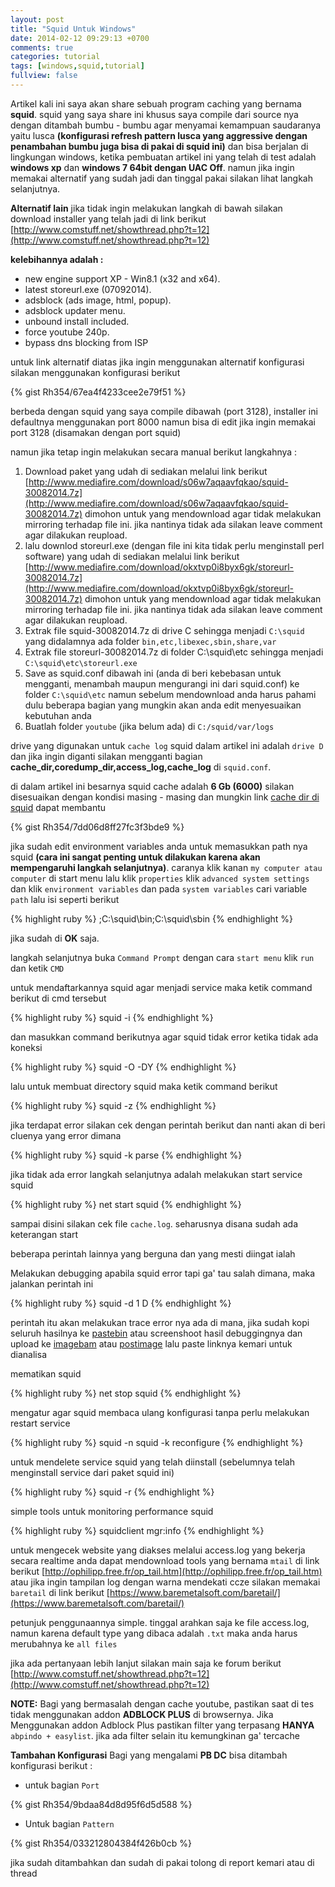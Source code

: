 ```yaml
---
layout: post
title: "Squid Untuk Windows"
date: 2014-02-12 09:29:13 +0700
comments: true
categories: tutorial
tags: [windows,squid,tutorial]
fullview: false
---
```

Artikel kali ini saya akan share sebuah program caching yang bernama **squid**. squid yang saya share ini khusus saya compile dari source nya dengan ditambah bumbu - bumbu agar menyamai kemampuan saudaranya yaitu lusca **(konfigurasi refresh pattern lusca yang aggressive dengan penambahan bumbu juga bisa di pakai di squid ini)** dan bisa berjalan di lingkungan windows, ketika pembuatan artikel ini yang telah di test adalah **windows xp** dan **windows 7 64bit dengan UAC Off**. namun jika ingin memakai alternatif yang sudah jadi dan tinggal pakai silakan lihat langkah selanjutnya.

**Alternatif lain** jika tidak ingin melakukan langkah di bawah silakan download installer yang telah jadi di link berikut [http://www.comstuff.net/showthread.php?t=12](http://www.comstuff.net/showthread.php?t=12)

**kelebihannya adalah :** 

- new engine support XP - Win8.1 (x32 and x64).
- latest storeurl.exe (07092014).
- adsblock (ads image, html, popup).
- adsblock updater menu.
- unbound install included.
- force youtube 240p.
- bypass dns blocking from ISP

untuk link alternatif diatas jika ingin menggunakan alternatif konfigurasi silakan menggunakan konfigurasi berikut

{% gist Rh354/67ea4f4233cee2e79f51 %}

berbeda dengan squid yang saya compile dibawah (port 3128), installer ini defaultnya menggunakan port 8000 namun bisa di edit jika ingin memakai port 3128 (disamakan dengan port squid)

namun jika tetap ingin melakukan secara manual berikut langkahnya :

1. Download paket yang udah di sediakan melalui link berikut [http://www.mediafire.com/download/s06w7aqaavfqkao/squid-30082014.7z](http://www.mediafire.com/download/s06w7aqaavfqkao/squid-30082014.7z) dimohon untuk yang mendownload agar tidak melakukan mirroring terhadap file ini. jika nantinya tidak ada silakan leave comment agar dilakukan reupload.
2. lalu downlod storeurl.exe (dengan file ini kita tidak perlu menginstall perl software) yang udah di sediakan melalui link berikut [http://www.mediafire.com/download/okxtvp0i8byx6gk/storeurl-30082014.7z](http://www.mediafire.com/download/okxtvp0i8byx6gk/storeurl-30082014.7z) dimohon untuk yang mendownload agar tidak melakukan mirroring terhadap file ini. jika nantinya tidak ada silakan leave comment agar dilakukan reupload.
3. Extrak file squid-30082014.7z di drive C sehingga menjadi `C:\squid` yang didalamnya ada folder `bin,etc,libexec,sbin,share,var`
4. Extrak file storeurl-30082014.7z di folder C:\squid\etc sehingga menjadi `C:\squid\etc\storeurl.exe`
5. Save as squid.conf dibawah ini (anda di beri kebebasan untuk mengganti, menambah maupun mengurangi ini dari squid.conf) ke folder `C:\squid\etc` namun sebelum mendownload anda harus pahami dulu beberapa bagian yang mungkin akan anda edit menyesuaikan kebutuhan anda
6. Buatlah folder `youtube` (jika belum ada) di `C:/squid/var/logs`

drive yang digunakan untuk `cache log` squid dalam artikel ini adalah `drive D` dan jika ingin diganti silakan mengganti bagian **cache_dir,coredump_dir,access_log,cache_log** di `squid.conf`.

di dalam artikel ini besarnya squid cache adalah **6 Gb (6000)** silakan disesuaikan dengan kondisi masing - masing dan mungkin link [cache dir di squid](/cache-dir-di-squid) dapat membantu

{% gist Rh354/7dd06d8ff27fc3f3bde9 %}

jika sudah edit environment variables anda untuk memasukkan path nya squid **(cara ini sangat penting untuk dilakukan karena akan mempengaruhi langkah selanjutnya)**. caranya klik kanan `my computer atau computer` di start menu lalu klik `properties` klik `advanced system settings` dan klik `environment variables` dan pada `system variables` cari variable `path` lalu isi seperti berikut

{% highlight ruby %}
;C:\squid\bin;C:\squid\sbin
{% endhighlight %}

jika sudah di **OK** saja.

langkah selanjutnya buka `Command Prompt` dengan cara `start menu` klik `run` dan ketik `CMD`

untuk mendaftarkannya squid agar menjadi service maka ketik command berikut di cmd tersebut

{% highlight ruby %}
squid -i
{% endhighlight %}

dan masukkan command berikutnya agar squid tidak error ketika tidak ada koneksi

{% highlight ruby %}
squid -O -DY
{% endhighlight %}

lalu untuk membuat directory squid maka ketik command berikut

{% highlight ruby %}
squid -z
{% endhighlight %}

jika terdapat error silakan cek dengan perintah berikut dan nanti akan di beri cluenya yang error dimana

{% highlight ruby %}
squid -k parse
{% endhighlight %}

jika tidak ada error langkah selanjutnya adalah melakukan start service squid

{% highlight ruby %}
net start squid
{% endhighlight %}

sampai disini silakan cek file `cache.log`. seharusnya disana sudah ada keterangan start

beberapa perintah lainnya yang berguna dan yang mesti diingat ialah

Melakukan debugging apabila squid error tapi ga' tau salah dimana, maka jalankan perintah ini

{% highlight ruby %}
squid -d 1 D
{% endhighlight %}

perintah itu akan melakukan trace error nya ada di mana, jika sudah kopi seluruh hasilnya ke [pastebin](http://pastebin.com/) atau screenshoot hasil debuggingnya dan upload ke [imagebam](http://www.imagebam.com/) atau [postimage](http://postimage.org/) lalu paste linknya kemari untuk dianalisa

mematikan squid

{% highlight ruby %}
net stop squid
{% endhighlight %}

mengatur agar squid membaca ulang konfigurasi tanpa perlu melakukan restart service

{% highlight ruby %}
squid -n squid -k reconfigure
{% endhighlight %}

untuk mendelete service squid yang telah diinstall (sebelumnya telah menginstall service dari paket squid ini)

{% highlight ruby %}
squid -r
{% endhighlight %}

simple tools untuk monitoring performance squid

{% highlight ruby %}
squidclient mgr:info
{% endhighlight %}

untuk mengecek website yang diakses melalui access.log yang bekerja secara realtime anda dapat mendownload tools yang bernama `mtail` di link berikut [http://ophilipp.free.fr/op_tail.htm](http://ophilipp.free.fr/op_tail.htm) atau jika ingin tampilan log dengan warna mendekati ccze silakan memakai `baretail` di link berikut [https://www.baremetalsoft.com/baretail/](https://www.baremetalsoft.com/baretail/) 

petunjuk penggunaannya simple. tinggal arahkan saja ke file access.log, namun karena default type yang dibaca adalah `.txt` maka anda harus merubahnya ke `all files`

jika ada pertanyaan lebih lanjut silakan main saja ke forum berikut [http://www.comstuff.net/showthread.php?t=12](http://www.comstuff.net/showthread.php?t=12)

**NOTE:** 
Bagi yang bermasalah dengan cache youtube, pastikan saat di tes tidak menggunakan addon **ADBLOCK PLUS** di browsernya.
Jika Menggunakan addon Adblock Plus pastikan filter yang terpasang **HANYA** `abpindo + easylist`. jika ada filter selain itu kemungkinan ga' tercache

**Tambahan Konfigurasi**
Bagi yang mengalami **PB DC** bisa ditambah konfigurasi berikut :

- untuk bagian `Port`

{% gist Rh354/9bdaa84d8d95f6d5d588 %}

- Untuk bagian `Pattern`

{% gist Rh354/033212804384f426b0cb %}

jika sudah ditambahkan dan sudah di pakai tolong di report kemari atau di thread



